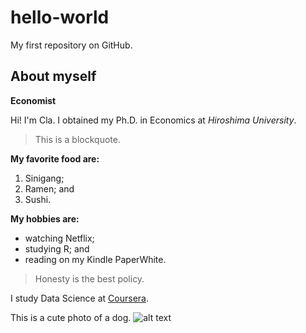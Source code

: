 # hello-world
My first repository on GitHub.

## About myself

**Economist**

Hi! I'm Cla. I obtained my Ph.D. in Economics at *Hiroshima University*.

>This is a blockquote.

**My favorite food are:**
1. Sinigang;
2. Ramen; and
3. Sushi.

**My hobbies are:**
- watching Netflix;
- studying R; and
- reading on my Kindle PaperWhite.

>Honesty is the best policy.

I study Data Science at [Coursera](https://www.coursera.org/in-progress).

This is a cute photo of a dog.
![alt text](https://hips.hearstapps.com/hmg-prod/images/dog-puppy-on-garden-royalty-free-image-1586966191.jpg?crop=1.00xw:0.669xh;0,0.190xh&resize=1200:*)
